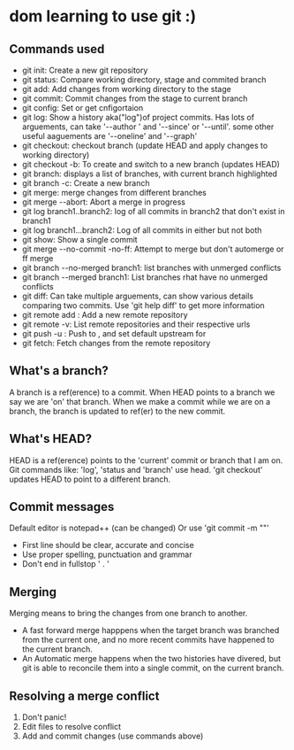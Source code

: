 # dom learning to use git :)

## Commands used 

- git init: Create a new git repository
- git status: Compare working directory, stage and commited branch
- git add: Add changes from working directory to the stage
- git commit: Commit changes from the stage to current branch 
- git config: Set or get cnfigortaion
- git log: Show a history aka("log")of project commits. Has lots of arguements, can take '--author <string>' and '--since' or '--until'. 
	some other useful aaguements are '--oneline' and '--graph'
- git checkout: checkout branch (update HEAD and apply changes to working directory)
- git checkout -b: To create and switch to a new branch (updates HEAD)
- git branch: displays a list  of branches, with current branch highlighted
- git branch -c: Create a new branch 
- git merge: merge changes from different branches
- git merge --abort: Abort a merge in progress
- git log branch1..branch2: log of all commits in branch2 that don't exist in branch1
- git log branch1...branch2: Log of all commits in either but not both
- git show: Show a single commit
- git merge --no-commit -no-ff: Attempt to merge but don't automerge or ff merge
- git branch --no-merged branch1: list branches with unmerged conflicts
- git branch --merged branch1: List branches rhat have no unmerged conflicts
- git diff: Can take multiple arguements, can show various details comparing two commits. Use 'git help diff' to get more information
- git remote add <remote> <url>: Add a new remote repository
- git remote -v: List remote repositories and their respective urls
- git push -u <remote> <branch>: Push <branch> to <remote>, and set default upstream for <branch>
- git fetch: Fetch changes from the remote repository 
## What's a branch?

A branch is a ref(erence) to a commit. When HEAD points to a branch we say we are 'on' that branch. When we make
a commit while we are on a branch, the branch is updated to ref(er) to the new commit.

## What's HEAD?

HEAD is a ref(erence) points to the 'current' commit or branch that I am on. Git commands like: 'log', 'status and
 'branch' use head. 'git checkout' updates HEAD to point to a different branch.
 
## Commit messages 
 
Default editor is notepad++ (can be changed)
Or use 'git commit -m "<message>"'
- First line should be clear, accurate and concise
- Use proper spelling, punctuation and grammar
- Don't end in fullstop ' . '

## Merging

Merging means to bring the changes from one branch to another.
- A fast forward merge happpens when the target branch was branched from the current one, and no more recent commits have happened to the current branch.
- An Automatic merge happens when the two histories have divered, but git is able to reconcile them into a single commit, on the current branch.

## Resolving a merge conflict 

1. Don't panic!
2. Edit files to resolve conflict
3. Add and commit changes (use commands above)



